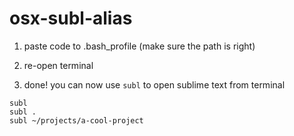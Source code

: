 # osx-subl-alias


1. paste code to .bash_profile (make sure the path is right)

2. re-open terminal

3. done! you can now use `subl` to open sublime text from terminal

```
subl
subl .
subl ~/projects/a-cool-project
```